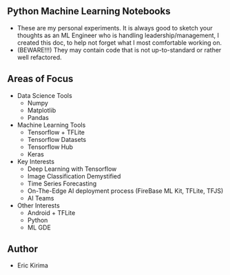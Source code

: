 ## Python Machine Learning Notebooks
- These are my personal experiments. It is always good to sketch your thoughts as an ML Engineer who is handling   leadership/management, I created this doc, to help not forget what I most comfortable working on.
- (BEWARE!!!) They may contain code that is not up-to-standard or rather well refactored.

## Areas of Focus
- Data Science Tools
    - Numpy
    - Matplotlib
    - Pandas
- Machine Learning Tools
    - Tensorflow + TFLite
    - Tensorflow Datasets
    - Tensorflow Hub
    - Keras
- Key Interests
    - Deep Learning with Tensorflow
    - Image Classification Demystified
    - Time Series Forecasting
    - On-The-Edge AI deployment process (FireBase ML Kit, TFLite, TFJS)
    - AI Teams
- Other Interests
    - Android + TFLite
    - Python
    - ML GDE


## Author

- Eric Kirima